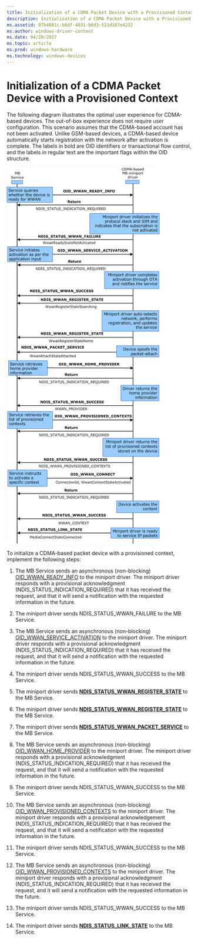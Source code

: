 ```yaml
---
title: Initialization of a CDMA Packet Device with a Provisioned Context
description: Initialization of a CDMA Packet Device with a Provisioned Context
ms.assetid: 07b4881c-b8df-4831-b0d3-521d187e4232
ms.author: windows-driver-content
ms.date: 04/20/2017
ms.topic: article
ms.prod: windows-hardware
ms.technology: windows-devices
---
```


# Initialization of a CDMA Packet Device with a Provisioned Context


The following diagram illustrates the optimal user experience for CDMA-based devices. The out-of-box experience does not require user configuration. This scenario assumes that the CDMA-based account has not been activated. Unlike GSM-based devices, a CDMA-based device automatically starts registration with the network after activation is complete. The labels in bold are OID identifiers or transactional flow control, and the labels in regular text are the important flags within the OID structure.

![diagram illustrating the cdma-based mobile broadband-device initialization sequence](images/wwancdmadevinitseq.png)

To initialize a CDMA-based packet device with a provisioned context, implement the following steps:

1.  The MB Service sends an asynchronous (non-blocking) [OID\_WWAN\_READY\_INFO](https://msdn.microsoft.com/library/windows/hardware/ff569833) to the miniport driver. The miniport driver responds with a provisional acknowledgment (NDIS\_STATUS\_INDICATION\_REQUIRED) that it has received the request, and that it will send a notification with the requested information in the future.

2.  The miniport driver sends NDIS\_STATUS\_WWAN\_FAILURE to the MB Service.

3.  The MB Service sends an asynchronous (non-blocking) [OID\_WWAN\_SERVICE\_ACTIVATION](https://msdn.microsoft.com/library/windows/hardware/ff569835) to the miniport driver. The miniport driver responds with a provisional acknowledgment (NDIS\_STATUS\_INDICATION\_REQUIRED) that it has received the request, and that it will send a notification with the requested information in the future.

4.  The miniport driver sends NDIS\_STATUS\_WWAN\_SUCCESS to the MB Service.

5.  The miniport driver sends [**NDIS\_STATUS\_WWAN\_REGISTER\_STATE**](https://msdn.microsoft.com/library/windows/hardware/ff567857) to the MB Service.

6.  The miniport driver sends [**NDIS\_STATUS\_WWAN\_REGISTER\_STATE**](https://msdn.microsoft.com/library/windows/hardware/ff567857) to the MB Service.

7.  The miniport driver sends [**NDIS\_STATUS\_WWAN\_PACKET\_SERVICE**](https://msdn.microsoft.com/library/windows/hardware/ff567850) to the MB Service.

8.  The MB Service sends an asynchronous (non-blocking) [OID\_WWAN\_HOME\_PROVIDER](https://msdn.microsoft.com/library/windows/hardware/ff569826) to the miniport driver. The miniport driver responds with a provisional acknowledgment (NDIS\_STATUS\_INDICATION\_REQUIRED) that it has received the request, and that it will send a notification with the requested information in the future.

9.  The miniport driver sends NDIS\_STATUS\_WWAN\_SUCCESS to the MB Service.

10. The MB Service sends an asynchronous (non-blocking) [OID\_WWAN\_PROVISIONED\_CONTEXTS](https://msdn.microsoft.com/library/windows/hardware/ff569831) to the miniport driver. The miniport driver responds with a provisional acknowledgement (NDIS\_STATUS\_INDICATION\_REQUIRED) that it has received the request, and that it will send a notification with the requested information in the future.

11. The miniport driver sends NDIS\_STATUS\_WWAN\_SUCCESS to the MB Service.

12. The MB Service sends an asynchronous (non-blocking) [OID\_WWAN\_PROVISIONED\_CONTEXTS](https://msdn.microsoft.com/library/windows/hardware/ff569831) to the miniport driver. The miniport driver responds with a provisional acknowledgment (NDIS\_STATUS\_INDICATION\_REQUIRED) that it has received the request, and it will send a notification with the requested information in the future.

13. The miniport driver sends NDIS\_STATUS\_WWAN\_SUCCESS to the MB Service.

14. The miniport driver sends [**NDIS\_STATUS\_LINK\_STATE**](https://msdn.microsoft.com/library/windows/hardware/ff567391) to the MB Service.

 

 





